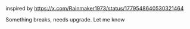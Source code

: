 inspired by https://x.com/Rainmaker1973/status/1779548640530321464

Something breaks, needs upgrade. Let me know
